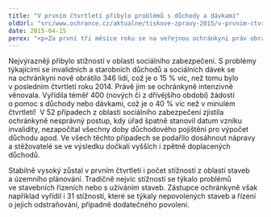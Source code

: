 ```yaml
---
title: "V prvním čtvrtletí přibylo problémů s důchody a dávkami"
oldUrl: "src/www.ochrance.cz/aktualne/tiskove-zpravy-2015/v-prvnim-ctvrtleti-pribylo-problemu-s-duchody-a-davkami"
date: 2015-04-15
perex: "<p>Za první tři měsíce roku se na veřejnou ochránkyni práv obrátilo 2 128 lidí s podnětem k šetření či žádostí o pomoc při řešení jejich složitých životních situací. Další dva tisíce lidí využily k dotazům na působnost ochránkyně či k žádostem o jednoduchou právní radu telefonní informační linku ochránkyně.</p>"
---
```


<!-- imported from the old website -->

<p>Nejvýrazněji přibylo stížností v oblasti sociálního zabezpečení. S problémy týkajícími se invalidních a starobních důchodů a sociálních dávek se na ochránkyni nově obrátilo 346 lidí, což je o 15 % víc, než tomu bylo v posledním čtvrtletí roku 2014. Právě jim se ochránkyně intenzivně věnovala. Vyřídila téměř 400 (nových či z dřívějšího období) žádostí o pomoc s důchody nebo dávkami, což je o 40 % víc než v minulém čtvrtletí!  V 52 případech z oblasti sociálního zabezpečení zjistila ochránkyně nesprávný postup, kdy úřad špatně stanovil datum vzniku invalidity, nezapočítal všechny doby důchodového pojištění pro výpočet důchodu apod. Ve všech těchto případech se podařilo dosáhnout nápravy a stěžovatelé se ve výsledku dočkali vyšších i zpětně doplacených důchodů. </p><p>Stabilně vysoký zůstal v prvním čtvrtletí i počet stížností z oblasti staveb a územního plánování. Tradičně nejvíc stížností se týkalo problémů ve stavebních řízeních nebo s užíváním staveb. Zástupce ochránkyně však například vyřídil i 31 stížností, které se týkaly nepovolených staveb a řízení o jejich odstraňování, případně dodatečného povolení.</p>
